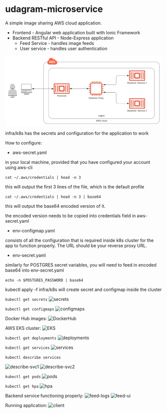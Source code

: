 # udagram-microservice

A simple image sharing AWS cloud application.


* Frontend - Angular web application built with Ionic Framework
* Backend RESTful API - Node-Express application
    * Feed Service - handles image feeds 
    * User service - handles user authentication
  
![arch](images/architecture.png)
  
  
infra/k8s has the secrets and configuration for the application to work

How to configure:

* aws-secret.yaml 

in your local machine, provided that you have configured your account using aws-cli

```cat ~/.aws/credentials | head -n 3``` 

this will output the first 3 lines of the file, which is the default profile

```cat ~/.aws/credentials | head -n 3 | base64```

this will output the base64 encoded version of it.

the encoded version needs to be copied into credentials field in aws-secret.yaml

* env-configmap.yaml 

consists of all the configuration that is required inside k8s cluster for the app to function properly. The URL should be your reverse proxy URL.


* env-secret.yaml

similarly for POSTGRES secret variables, you will need to feed in encoded base64 into env-secret.yaml

```echo -n $POSTGRES_PASSWORD | base64``` 

kubectl apply -f infra/k8s will create secret and configmap inside the cluster

```kubectl get secrets```
![secrets](images/kubectl-secrets.png)

```kubectl get configmaps```
![configmaps](images/kubectl-configmaps.png)

  
Docker Hub images:
![DockerHub](images/docker-hub.png)

AWS EKS cluster:
![EKS](images/eks-cluster.png)

  
```kubectl get deployments```
![deployments](images/kubectl-deployments.png)


```kubectl get services```
![services](images/kubectl-services.png)



```kubectl describe services```

![describe-svc1](images/kubectl-describe-services-1.png)
![describe-svc2](images/kubectl-describe-services-2.png)



```kubectl get pods```
![pods](images/kubectl-pods.png)



```kubectl get hpa```
![hpa](images/kubectl-hpa.png)


Backend service functioning properly:
![feed-logs](images/kubectl-feed-logs.png)
![feed-ui](images/feed-api-aws.png)

Running application:
![client](images/udagram-ui.png)

  
